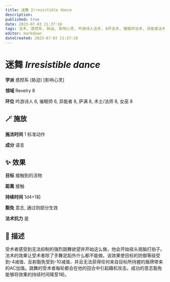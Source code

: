 ```yaml
---
title: 迷舞 Irresistible dance
description: 
published: true
date: 2023-07-03 21:37:18
tags: 法术, 惑控系, 胁迫, 影响心灵, 吟游诗人法术, 6环法术, 催眠师法术, 异能者法术, 8环法术, 萨满法术, 术士/法师法术, 女巫法术, Revelry
editor: markdown
dateCreated: 2023-07-03 21:37:18
---
```


# **迷舞** *Irresistible dance*

**学派** 惑控系 (胁迫) \[影响心灵\] 

**领域** Revelry 8

**环位** 吟游诗人 6, 催眠师 6, 异能者 8, 萨满 8, 术士/法师 8, 女巫 8

## 🪄 施放

**施法时间** 1 标准动作

**成分** 语言

## ✨ 效果 

**目标** 接触到的活物 

**距离** 接触  

**持续时间** 1d4+1轮 

**豁免** 意志, 通过则部分生效

**法术抗力** 是

## 📖 描述

受术者感受到无法抑制的强烈跳舞欲望并开始这么做，他会开始摇头晃脑打拍子。法术的效果让受术者除了手舞足蹈外什么都不能做。该效果使目标的防御等级受到-4减值、反射豁免受到-10减值、并且无法获得任何来自目标所持握的盾牌带来的AC加值。跳舞的受术者每轮都会在他的回合中引起藉机攻击。成功的意志豁免能够将效果的持续时间降至1轮。
    